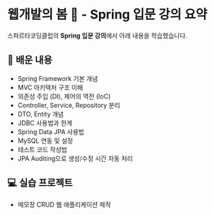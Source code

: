 # 웹개발의 봄 🌱 - Spring 입문 강의 요약

스파르타코딩클럽의 **Spring 입문 강의**에서 아래 내용을 학습했습니다.

## 🧠 배운 내용

- Spring Framework 기본 개념
- MVC 아키텍처 구조 이해
- 의존성 주입 (DI), 제어의 역전 (IoC)
- Controller, Service, Repository 분리
- DTO, Entity 개념
- JDBC 사용법과 한계
- Spring Data JPA 사용법
- MySQL 연동 및 설정
- 테스트 코드 작성법
- JPA Auditing으로 생성/수정 시간 자동 처리

## 💻 실습 프로젝트

- 메모장 CRUD 웹 애플리케이션 제작
